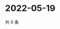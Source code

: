 # 2022-05-19

共 0 条

<!-- BEGIN WEIBO -->
<!-- 最后更新时间 Thu May 19 2022 17:01:13 GMT+0800 (China Standard Time) -->

<!-- END WEIBO -->
